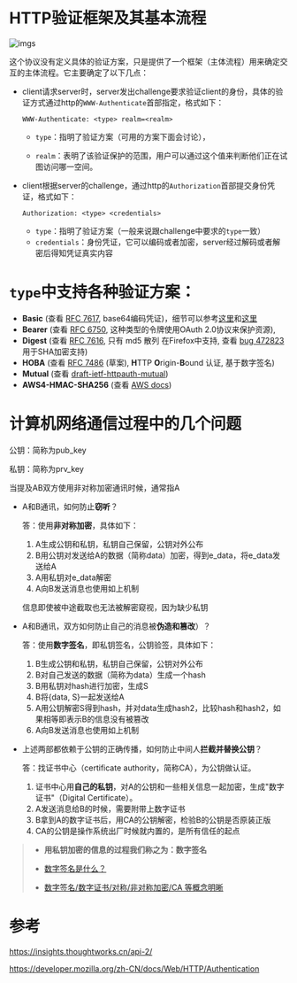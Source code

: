 # HTTP验证框架及其基本流程

![imgs](https://developer.mozilla.org/en-US/docs/Web/HTTP/Authentication/http-auth-sequence-diagram.png)



这个协议没有定义具体的验证方案，只是提供了一个框架（主体流程）用来确定交互的主体流程。它主要确定了以下几点：

* client请求server时，server发出challenge要求验证client的身份，具体的验证方式通过http的`WWW-Authenticate`首部指定，格式如下：

  ```http
  WWW-Authenticate: <type> realm=<realm>
  ```

  * `type`：指明了验证方案（可用的方案下面会讨论），

  * `realm`：表明了该验证保护的范围，用户可以通过这个值来判断他们正在试图访问哪一空间。

* client根据server的challenge，通过http的`Authorization`首部提交身份凭证，格式如下：

  ```http
  Authorization: <type> <credentials>
  ```

  * `type`：指明了验证方案（一般来说跟challenge中要求的`type`一致）
  * `credentials`：身份凭证，它可以编码或者加密，server经过解码或者解密后得知凭证真实内容

  





# `type`中支持各种验证方案：

- **Basic** (查看 [RFC 7617](https://tools.ietf.org/html/rfc7617), base64编码凭证)，细节可以参考[这里](https://zh.m.wikipedia.org/zh-hans/HTTP%E5%9F%BA%E6%9C%AC%E8%AE%A4%E8%AF%81)和[这里](https://en.wikipedia.org/wiki/Basic_access_authentication)
- **Bearer** (查看 [RFC 6750](https://tools.ietf.org/html/rfc6750), 这种类型的令牌使用OAuth 2.0协议来保护资源),
- **Digest** (查看 [RFC 7616](https://tools.ietf.org/html/rfc7616), 只有 md5 散列 在Firefox中支持, 查看 [bug 472823](https://bugzilla.mozilla.org/show_bug.cgi?id=472823) 用于SHA加密支持)
- **HOBA** (查看 [RFC 7486](https://tools.ietf.org/html/rfc7486) (草案), **H**TTP **O**rigin-**B**ound 认证, 基于数字签名)
- **Mutual** (查看 [draft-ietf-httpauth-mutual](https://tools.ietf.org/html/draft-ietf-httpauth-mutual-11))
- **AWS4-HMAC-SHA256** (查看 [AWS docs](https://docs.aws.amazon.com/AmazonS3/latest/API/sigv4-auth-using-authorization-header.html))





# 计算机网络通信过程中的几个问题

公钥：简称为pub_key

私钥：简称为prv_key

当提及AB双方使用非对称加密通讯时候，通常指A



* A和B通讯，如何防止**窃听**？

  答：使用**非对称加密**，具体如下：

  1. A生成公钥和私钥，私钥自己保留，公钥对外公布
  2. B用公钥对发送给A的数据（简称data）加密，得到e_data，将e_data发送给A
  3. A用私钥对e_data解密
  4. A向B发送消息也使用如上机制

  信息即使被中途截取也无法被解密窥视，因为缺少私钥

* A和B通讯，双方如何防止自己的消息被**伪造和篡改**）？

  答：使用**数字签名**，即私钥签名，公钥验签，具体如下：

  1. B生成公钥和私钥，私钥自己保留，公钥对外公布
  2. B对自己发送的数据（简称为data）生成一个hash
  3. B用私钥对hash进行加密，生成S
  4. B将{data, S}一起发送给A
  5. A用公钥解密S得到hash，并对data生成hash2，比较hash和hash2，如果相等即表示B的信息没有被篡改
  6. A向B发送消息也使用如上机制

* 上述两部都依赖于公钥的正确传播，如何防止中间人**拦截并替换公钥**？

  答：找证书中心（certificate authority，简称CA），为公钥做认证。

  1. 证书中心用**自己的私钥**，对A的公钥和一些相关信息一起加密，生成"数字证书"（Digital Certificate）。
  2. A发送消息给B的时候，需要附带上数字证书
  3. B拿到A的数字证书后，用CA的公钥解密，检验B的公钥是否原装正版
  4. CA的公钥是操作系统出厂时候就内置的，是所有信任的起点



> * **用私钥加密的信息的过程我们称之为：数字签名**
>
> * [数字签名是什么？](https://www.ruanyifeng.com/blog/2011/08/what_is_a_digital_signature.html)
>
> * [数字签名/数字证书/对称/非对称加密/CA 等概念明晰](https://juejin.cn/post/7032540460774080543#heading-6)            





# 参考

https://insights.thoughtworks.cn/api-2/

https://developer.mozilla.org/zh-CN/docs/Web/HTTP/Authentication